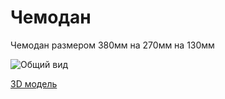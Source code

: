 # Чемодан

Чемодан размером 380мм на 270мм на 130мм

![Общий вид](38big.png)

[3D модель](38part.f3d)